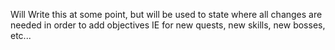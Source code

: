 Will Write this at some point, but will be used to state where all changes are needed in order to add objectives IE for new quests, new skills, new bosses, etc...